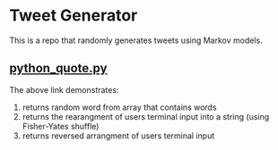 # Tweet Generator

This is a repo that randomly generates tweets using Markov models.

## [python_quote.py](https://github.com/RinniSwift/tech-interviews/blob/master/tech-interview.playground/Contents.swift)
The above link demonstrates:
1. returns random word from array that contains words
2. returns the rearangment of users terminal input into a string (using Fisher-Yates shuffle)
3. returns reversed arrangment of users terminal input